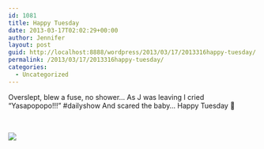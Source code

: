 ```yaml
---
id: 1081
title: Happy Tuesday
date: 2013-03-17T02:02:29+00:00
author: Jennifer
layout: post
guid: http://localhost:8888/wordpress/2013/03/17/2013316happy-tuesday/
permalink: /2013/03/17/2013316happy-tuesday/
categories:
  - Uncategorized
---
```

Overslept, blew a fuse, no shower&#8230; As J was leaving I cried &#8220;Yasapopopo!!!&#8221; #dailyshow And scared the baby&#8230; Happy Tuesday 🙂

<div>
  <span style="font-size: 13px; line-height: 18px; font-family: 'lucida grande', tahoma, verdana, arial, sans-serif; letter-spacing: normal; text-align: left; "><br /></span>
</div>

<div class="photoUnit clearfix" style="margin-top: 0px; margin-right: -15px; margin-left: -15px; position: relative; font-family: 'lucida grande', tahoma, verdana, arial, sans-serif; font-size: 11px; letter-spacing: normal; line-height: 14px; text-align: left; ">
  <div class="_53s uiScaledThumb photo photoWidth1" data-cropped="1" data-gt="{&quot;fbid&quot;:&quot;4931581286204&quot;}" style="position: relative; float: left; ">
    <a class="_6i9" href="http://www.facebook.com/photo.php?fbid=4931581286204&set=a.3424602132667.2139288.1198661308&type=1&relevant_count=1" rel="theater" ajaxify="http://www.facebook.com/photo.php?fbid=4931581286204&set=a.3424602132667.2139288.1198661308&type=1&relevant_count=1&src=https%3A%2F%2Fsphotos-a.xx.fbcdn.net%2Fhphotos-prn1%2F74487_4931581286204_1089223630_n.jpg&size=640%2C480&theater" style="color: rgb(59, 89, 152); cursor: pointer; "></a>
  </div>
</div>

<div class="image-gallery-wrapper">
  <p>
    <img src="http://static1.squarespace.com/static/50db6bb3e4b015296cd43789/50dfa5b1e4b0dc6320e0b5ea/51451b2fe4b0e599fc6bfdf1/1363551154054/2013-02-25+15.41.44.jpg.44.jpg?format=original" />
  </p>
</div>